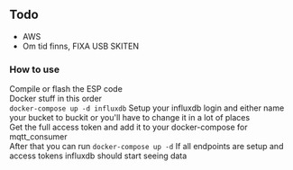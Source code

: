 ## Todo
- AWS
- Om tid finns, FIXA USB SKITEN

### How to use
Compile or flash the ESP code \
Docker stuff in this order \
```docker-compose up -d influxdb```
Setup your influxdb login and either name your bucket to buckit or you'll have to change it in a lot of places \
Get the full access token and add it to your docker-compose for mqtt_consumer \
After that you can run
```docker-compose up -d```
If all endpoints are setup and access tokens influxdb should start seeing data
